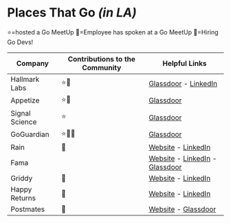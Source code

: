 # Places That Go *(in LA)*

⭐=hosted a Go MeetUp
🎤=Employee has spoken at a Go MeetUp
📣=Hiring Go Devs!

| Company | Contributions to the Community | Helpful Links |
|---------|--------------------------------|---------------|
|Hallmark Labs|⭐🎤|[Glassdoor](https://www.glassdoor.com/Reviews/Hallmark-Labs-Reviews-E741856.htm) - [LinkedIn](https://www.linkedin.com/company/hallmarklabs/)|
|Appetize|⭐🎤|[Glassdoor](https://www.glassdoor.com/Overview/Working-at-Appetize-EI_IE1462014.11,19.htm)|
|Signal Science|⭐|[Glassdoor](https://www.glassdoor.com/Reviews/Signal-Sciences-Reviews-E1441773.htm)|
|GoGuardian|⭐📣🎤|[Glassdoor](https://www.glassdoor.com/Overview/Working-at-GoGuardian-EI_IE1065069.11,21.htm)|
|Rain|📣|[Website](https://rain.us/) - [LinkedIn](https://www.linkedin.com/company/rain-us/)|
|Fama||[Website](https://fama.io/) - [LinkedIn](https://www.linkedin.com/company/fama-tech/) - [Glassdoor](https://www.glassdoor.com/Overview/Working-at-Fama-Technologies-EI_IE1907713.11,28.htm)
|Griddy|📣|[Website](https://www.griddy.com/) - [LinkedIn](https://www.griddy.com/)|
|Happy Returns|📣|[Website](https://www.happyreturns.com/) - [LinkedIn](https://www.linkedin.com/company/happy-returns/)|
|Postmates|📣|[Website](https://postmates.com/) - [Glassdoor](https://www.glassdoor.com/Reviews/Postmates-Reviews-E620298.htm)|
